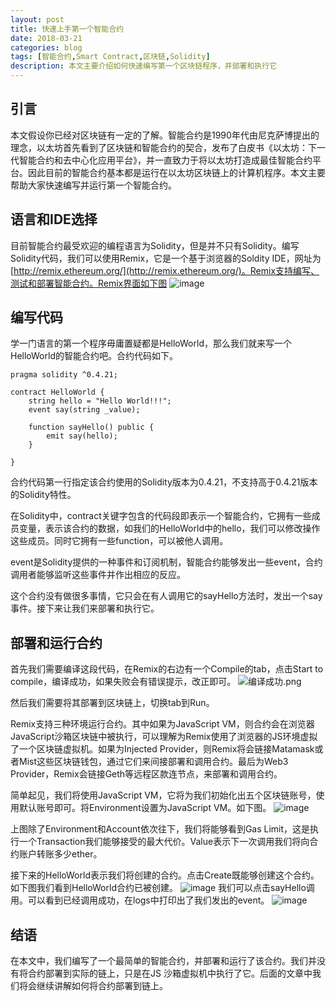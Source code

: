 ```yaml
---
layout: post
title: 快速上手第一个智能合约
date: 2018-03-21
categories: blog
tags: [智能合约,Smart Contract,区块链,Solidity]
description: 本文主要介绍如何快速编写第一个区块链程序，并部署和执行它
---
```


## 引言
本文假设你已经对区块链有一定的了解。智能合约是1990年代由尼克萨博提出的理念，以太坊首先看到了区块链和智能合约的契合，发布了白皮书《以太坊：下一代智能合约和去中心化应用平台》，并一直致力于将以太坊打造成最佳智能合约平台。因此目前的智能合约基本都是运行在以太坊区块链上的计算机程序。本文主要帮助大家快速编写并运行第一个智能合约。

## 语言和IDE选择
目前智能合约最受欢迎的编程语言为Solidity，但是并不只有Solidity。编写Solidity代码，我们可以使用Remix，它是一个基于浏览器的Soldity IDE，网址为[http://remix.ethereum.org/](http://remix.ethereum.org/)。Remix支持编写、测试和部署智能合约。Remix界面如下图
![image](http://upload-images.jianshu.io/upload_images/1898595-07cb2ae0f96f95af..png?imageMogr2/auto-orient/strip%7CimageView2/2/w/1240)

## 编写代码
学一门语言的第一个程序毋庸置疑都是HelloWorld，那么我们就来写一个HelloWorld的智能合约吧。合约代码如下。

```
pragma solidity ^0.4.21;

contract HelloWorld {
    string hello = "Hello World!!!";
    event say(string _value);

    function sayHello() public {
        emit say(hello);
    }

}

```
合约代码第一行指定该合约使用的Solidity版本为0.4.21，不支持高于0.4.21版本的Solidity特性。

在Solidity中，contract关键字包含的代码段即表示一个智能合约，它拥有一些成员变量，表示该合约的数据，如我们的HelloWorld中的hello，我们可以修改操作这些成员。同时它拥有一些function，可以被他人调用。

event是Solidity提供的一种事件和订阅机制，智能合约能够发出一些event，合约调用者能够监听这些事件并作出相应的反应。

这个合约没有做很多事情，它只会在有人调用它的sayHello方法时，发出一个say事件。接下来让我们来部署和执行它。

## 部署和运行合约
首先我们需要编译这段代码，在Remix的右边有一个Compile的tab，点击Start to compile，编译成功，如果失败会有错误提示，改正即可。
![编译成功.png](https://upload-images.jianshu.io/upload_images/1898595-2208d54291c38132.png?imageMogr2/auto-orient/strip%7CimageView2/2/w/1240)


然后我们需要将其部署到区块链上，切换tab到Run。

Remix支持三种环境运行合约。其中如果为JavaScript VM，则合约会在浏览器JavaScript沙箱区块链中被执行，可以理解为Remix使用了浏览器的JS环境虚拟了一个区块链虚拟机。如果为Injected Provider，则Remix将会链接Matamask或者Mist这些区块链钱包，通过它们来间接部署和调用合约。最后为Web3 Provider，Remix会链接Geth等远程区款连节点，来部署和调用合约。

简单起见，我们将使用JavaScript VM，它将为我们初始化出五个区块链账号，使用默认账号即可。将Environment设置为JavaScript VM。如下图。
![image](http://upload-images.jianshu.io/upload_images/1898595-45ab68aa624b47bf..png?imageMogr2/auto-orient/strip%7CimageView2/2/w/1240)

上图除了Environment和Account依次往下，我们将能够看到Gas Limit，这是执行一个Transaction我们能够接受的最大代价。Value表示下一次调用我们将向合约账户转账多少ether。

接下来的HelloWorld表示我们将创建的合约。点击Create既能够创建这个合约。如下图我们看到HelloWorld合约已被创建。
![image](http://upload-images.jianshu.io/upload_images/1898595-dc5ddce28c5b2a1f..png?imageMogr2/auto-orient/strip%7CimageView2/2/w/1240)
我们可以点击sayHello调用。可以看到已经调用成功，在logs中打印出了我们发出的event。
![image](http://upload-images.jianshu.io/upload_images/1898595-f0a6fcc708a0965e..png?imageMogr2/auto-orient/strip%7CimageView2/2/w/1240)

## 结语
在本文中，我们编写了一个最简单的智能合约，并部署和运行了该合约。我们并没有将合约部署到实际的链上，只是在JS 沙箱虚拟机中执行了它。后面的文章中我们将会继续讲解如何将合约部署到链上。
